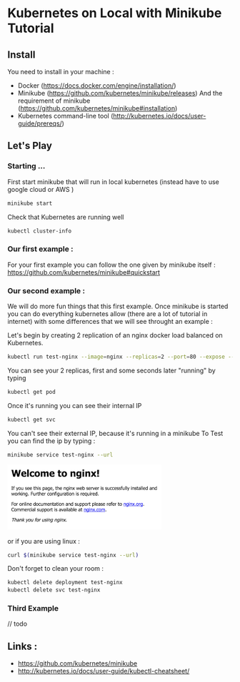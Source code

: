 # Kubernetes on Local with Minikube Tutorial

## Install
You need to install in your machine :
- Docker (https://docs.docker.com/engine/installation/)
- Minikube (https://github.com/kubernetes/minikube/releases) And the requirement of minikube (https://github.com/kubernetes/minikube#installation)
- Kubernetes command-line tool (http://kubernetes.io/docs/user-guide/prereqs/)

## Let's Play

### Starting ...

First start minikube that will run in local kubernetes (instead have to use google cloud or AWS )
```bash
minikube start
```

Check that Kubernetes are running well 
```bash
kubectl cluster-info
```

### Our first example :
For your first example you can follow the one given by minikube itself : https://github.com/kubernetes/minikube#quickstart

### Our second example :
We will do more fun things that this first example.
Once minikube is started you can do everything kubernetes allow (there are a lot of tutorial in internet) with some differences that we will see throught an example :

Let's begin by creating 2 replication of an nginx docker load balanced on Kubernetes.

```bash
kubectl run test-nginx --image=nginx --replicas=2 --port=80 --expose --service-overrides='{ "spec": { "type": "LoadBalancer" } }'
```
You can see your 2 replicas, first   and some seconds later "running" by typing
```bash
kubectl get pod
```

Once it's running you can see their internal IP 
```bash
kubectl get svc
```

You can't see their external IP, because it's running in a minikube
To Test you can find the ip by typing : 
```bash
minikube service test-nginx --url 
```
![ngnix_screen1](/nginx_screen.png)

or if you are using linux :
```bash
curl $(minikube service test-nginx --url)
```




Don't forget to clean your room :

```bash
kubectl delete deployment test-nginx
kubectl delete svc test-nginx
```

### Third Example

// todo


## Links :
- https://github.com/kubernetes/minikube
- http://kubernetes.io/docs/user-guide/kubectl-cheatsheet/
